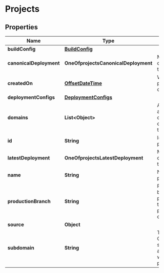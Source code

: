 # Projects

## Properties
Name | Type | Description | Notes
------------ | ------------- | ------------- | -------------
**buildConfig** | [**BuildConfig**](BuildConfig.md) |  |  [optional]
**canonicalDeployment** | **OneOfprojectsCanonicalDeployment** | Most recent deployment to the repo. |  [optional]
**createdOn** | [**OffsetDateTime**](OffsetDateTime.md) | When the project was created. |  [optional]
**deploymentConfigs** | [**DeploymentConfigs**](DeploymentConfigs.md) |  |  [optional]
**domains** | **List&lt;Object&gt;** | A list of associated custom domains for the project. |  [optional]
**id** | **String** | Id of the project. |  [optional]
**latestDeployment** | **OneOfprojectsLatestDeployment** | Most recent deployment to the repo. |  [optional]
**name** | **String** | Name of the project. |  [optional]
**productionBranch** | **String** | Production branch of the project. Used to identify production deployments. |  [optional]
**source** | **Object** |  |  [optional]
**subdomain** | **String** | The Cloudflare subdomain associated with the project. |  [optional]
